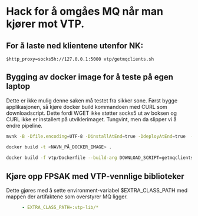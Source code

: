 # Hack for å omgåes MQ når man kjører mot VTP.

## For å laste ned klientene utenfor NK:
```
$http_proxy=socks5h://127.0.0.1:5000 vtp/getmqclients.sh
```

## Bygging av docker image for å teste på egen laptop
Dette er ikke mulig denne saken må testet fra sikker sone. Først bygge applikasjonen, så kjøre
docker build kommandoen med CURL som downloadscript. Dette fordi WGET ikke støtter socks5 ut av 
boksen og CURL ikke er installert på utviklerimaget. Tungvint, men da slipper vi å endre pipeline.
```bash
mvnk -B -Dfile.encoding=UTF-8 -DinstallAtEnd=true -DdeployAtEnd=true  -DskipTests clean install

docker build -t <NAVN_PÅ_DOCKER_IMAGE> .
 
docker build -f vtp/Dockerfile --build-arg DOWNLOAD_SCRIPT=getmqclients-GA.sh --build-arg TOKEN_CARRIER=<GYLDIG_TOKEN> --build-arg REPO=<NAVN_PÅ_DOCKER_IMAGE_FRA_FORRIGE_STEG> --tag <NAVN_PÅ_DETTE_DOCKER_IMAGET> .
```

## Kjøre opp FPSAK med VTP-vennlige biblioteker
Dette gjøres med å sette environment-variabel $EXTRA_CLASS_PATH med mappen der artifaktene som
overstyrer MQ ligger. 
```yaml
      - EXTRA_CLASS_PATH=:vtp-lib/*
```

